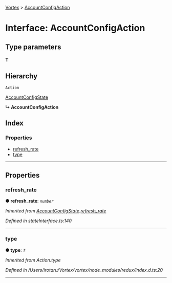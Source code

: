 [Vortex](../README.md) > [AccountConfigAction](../interfaces/accountconfigaction.md)

# Interface: AccountConfigAction

## Type parameters
#### T 
## Hierarchy

 `Action`

 [AccountConfigState](accountconfigstate.md)

**↳ AccountConfigAction**

## Index

### Properties

* [refresh_rate](accountconfigaction.md#refresh_rate)
* [type](accountconfigaction.md#type)

---

## Properties

<a id="refresh_rate"></a>

###  refresh_rate

**● refresh_rate**: *`number`*

*Inherited from [AccountConfigState](accountconfigstate.md).[refresh_rate](accountconfigstate.md#refresh_rate)*

*Defined in stateInterface.ts:140*

___
<a id="type"></a>

###  type

**● type**: *`T`*

*Inherited from Action.type*

*Defined in /Users/irotaru/Vortex/vortex/node_modules/redux/index.d.ts:20*

___

